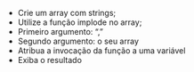 * Crie um array com strings;
* Utilize a função implode no array;
* Primeiro argumento: “,”
* Segundo argumento: o seu array
* Atribua a invocação da função a uma variável
* Exiba o resultado